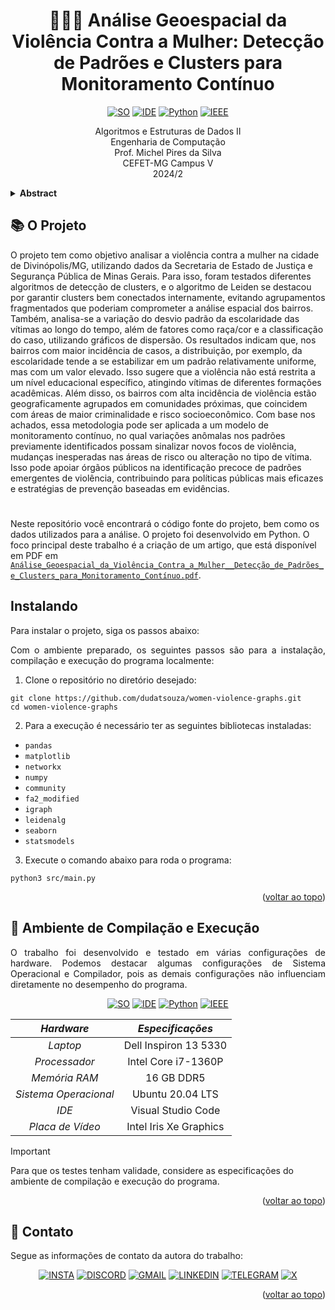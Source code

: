 

<a name="readme-topo"></a>

<h1 align='center'>
  🧮👩🏽 Análise Geoespacial da Violência Contra a Mulher: Detecção de Padrões e Clusters para Monitoramento Contı́nuo
</h1>

<div align='center'>

[![SO][Ubuntu-badge]][Ubuntu-url]
[![IDE][vscode-badge]][vscode-url]
[![Python][Python-badge]][Python-url]
[![IEEE][ieee-badge]][ieee-url]

Algoritmos e Estruturas de Dados II <br>
Engenharia de Computação <br>
Prof. Michel Pires da Silva <br>
CEFET-MG Campus V <br>
2024/2  

</div>

<details> 
  <summary>
    <b style='font-size: 14px'> Abstract </b>
  </summary>
 A violência contra a mulher é uma realidade persistente no Brasil, apesar dos recursos legislativos, como a Lei Maria da Penha (Lei n. 11.340/2006) e a Lei do Feminicídio (Lei 13.104/2015). Este estudo propõe uma abordagem computacional para análise de padrões espaciais e temporais da violência contra mulheres, utilizando a cidade brasileira de Divinópolis/MG como estudo de caso, com os dados da Secretaria de Estado de Justiça e Segurança Pública de Minas Gerais. Para isso, foram testados diferentes algoritmos de detecção de clusters, e o algoritmo de Leiden se destacou por garantir clusters bem conectados internamente, evitando agrupamentos fragmentados que poderiam comprometer a análise espacial dos bairros. Também, analisa-se a variação do desvio padrão da escolaridade das vítimas ao longo do tempo, além de fatores como raça/cor e a classificação do caso, utilizando gráficos de dispersão. Os resultados indicam que, nos bairros com maior incidência de casos, a distribuição, por exemplo, da escolaridade tende a se estabilizar em um padrão relativamente uniforme, mas com um valor elevado. Isso sugere que a violência não está restrita a um nível educacional específico, atingindo vítimas de diferentes formações acadêmicas. Além disso, os bairros com alta incidência de violência estão geograficamente agrupados em comunidades próximas, que coincidem com áreas de maior criminalidade e risco socioeconômico. Com base nos achados, essa metodologia pode ser aplicada a um modelo de monitoramento contínuo, no qual variações anômalas nos padrões previamente identificados possam sinalizar novos focos de violência, mudanças inesperadas nas áreas de risco ou alteração no tipo de vítima. Isso pode apoiar órgãos públicos na identificação precoce de padrões emergentes de violência, contribuindo para políticas públicas mais eficazes e estratégias de prevenção baseadas em evidências. <br><br>
  🔑 <b>Keywords:</b> violência contra a mulher, análise geoespacial, clusters, detecção de padrões, Algoritmo de Leiden, dados socioeconômicos, monitoramento contínuo.
<br>
</details>

## 📚 O Projeto
O projeto tem como objetivo analisar a violência contra a mulher na cidade de Divinópolis/MG, utilizando dados da Secretaria de Estado de Justiça e Segurança Pública de Minas Gerais. Para isso, foram testados diferentes algoritmos de detecção de clusters, e o algoritmo de Leiden se destacou por garantir clusters bem conectados internamente, evitando agrupamentos fragmentados que poderiam comprometer a análise espacial dos bairros. Também, analisa-se a variação do desvio padrão da escolaridade das vítimas ao longo do tempo, além de fatores como raça/cor e a classificação do caso, utilizando gráficos de dispersão. Os resultados indicam que, nos bairros com maior incidência de casos, a distribuição, por exemplo, da escolaridade tende a se estabilizar em um padrão relativamente uniforme, mas com um valor elevado. Isso sugere que a violência não está restrita a um nível educacional específico, atingindo vítimas de diferentes formações acadêmicas. Além disso, os bairros com alta incidência de violência estão geograficamente agrupados em comunidades próximas, que coincidem com áreas de maior criminalidade e risco socioeconômico. Com base nos achados, essa metodologia pode ser aplicada a um modelo de monitoramento contínuo, no qual variações anômalas nos padrões previamente identificados possam sinalizar novos focos de violência, mudanças inesperadas nas áreas de risco ou alteração no tipo de vítima. Isso pode apoiar órgãos públicos na identificação precoce de padrões emergentes de violência, contribuindo para políticas públicas mais eficazes e estratégias de prevenção baseadas em evidências.

# 
Neste repositório você encontrará o código fonte do projeto, bem como os dados utilizados para a análise. O projeto foi desenvolvido em Python. O foco principal deste trabalho é a criação de um artigo, que está disponível em PDF em [`Análise_Geoespacial_da_Violência_Contra_a_Mulher__Detecção_de_Padrões_e_Clusters_para_Monitoramento_Contínuo.pdf`](article/Análise_Geoespacial_da_Violência_Contra_a_Mulher__Detecção_de_Padrões_e_Clusters_para_Monitoramento_Contínuo.pdf).

## Instalando
Para instalar o projeto, siga os passos abaixo:

<div align="justify">
  Com o ambiente preparado, os seguintes passos são para a instalação, compilação e execução do programa localmente:

  1. Clone o repositório no diretório desejado:
  ```console
  git clone https://github.com/dudatsouza/women-violence-graphs.git
  cd women-violence-graphs
  ```
  2. Para a execução é necessário ter as seguintes bibliotecas instaladas:
- `pandas`
- `matplotlib`
- `networkx`
- `numpy`
- `community`
- `fa2_modified`
- `igraph`
- `leidenalg`
- `seaborn`
- `statsmodels`

3. Execute o comando abaixo para roda o programa:
```console
python3 src/main.py
```

</div>

<p align="right">(<a href="#readme-topo">voltar ao topo</a>)</p>

## 🧪 Ambiente de Compilação e Execução

<div align="justify">

  O trabalho foi desenvolvido e testado em várias configurações de hardware. Podemos destacar algumas configurações de Sistema Operacional e Compilador, pois as demais configurações não influenciam diretamente no desempenho do programa.

</div>

<div align='center'>

[![SO][Ubuntu-badge]][Ubuntu-url]
[![IDE][vscode-badge]][vscode-url]
[![Python][Python-badge]][Python-url]
[![IEEE][ieee-badge]][ieee-url]

| *Hardware* | *Especificações* |
|:------------:|:-------------------:|
| *Laptop*   | Dell Inspiron 13 5330 |
| *Processador* | Intel Core i7-1360P |
| *Memória RAM* | 16 GB DDR5 |
| *Sistema Operacional* | Ubuntu 20.04 LTS |
| *IDE* | Visual Studio Code |
| *Placa de Vídeo* | Intel Iris Xe Graphics |

</div>

> [!IMPORTANT] 
> Para que os testes tenham validade, considere as especificações
> do ambiente de compilação e execução do programa.

<p align="right">(<a href="#readme-topo">voltar ao topo</a>)</p>

## 📨 Contato

Segue as informações de contato da autora do trabalho:

<div align='center'>


[![INSTA](https://img.shields.io/badge/-000?style=flat&logo=instagram&logoColor=red)](https://www.instagram.com/dudat_18)
[![DISCORD](https://img.shields.io/badge/-000?style=flat&logo=discord)](https://discord.com/invite/dudat_18)
[![GMAIL](https://img.shields.io/badge/-000?style=flat&logo=gmail)](dudateixeirasouza@gmail.com)
[![LINKEDIN](https://img.shields.io/badge/In-000?style=flat&logo=linkedin)](https://www.linkedin.com/in/dudatsouza)
[![TELEGRAM](https://img.shields.io/badge/-000?style=flat&logo=telegram&logoColor=blue)](https://t.me/dudat_18)
[![X](https://img.shields.io/badge/-000?style=flat&logo=x)](https://x.com/dudat_18)

</div>

<p align="right">(<a href="#readme-topo">voltar ao topo</a>)</p>





[vscode-badge]: https://img.shields.io/badge/Visual%20Studio%20Code-0078d7.svg?style=for-the-badge&logo=visual-studio-code&logoColor=white
[vscode-url]: https://code.visualstudio.com/docs/?dv=linux64_deb
[make-badge]: https://img.shields.io/badge/_-MAKEFILE-427819.svg?style=for-the-badge
[make-url]: https://www.gnu.org/software/make/manual/make.html
[cpp-badge]: https://img.shields.io/badge/c++-%2300599C.svg?style=for-the-badge&logo=c%2B%2B&logoColor=white
[cpp-url]: https://en.cppreference.com/w/cpp
[github-prof]: https://github.com/mpiress
[main-ref]: src/main.cpp
[branchAMM-url]: https://github.com/alvarengazv/trabalhosAEDS1/tree/AlgoritmosMinMax
[makefile]: ./makefile
[bash-url]: https://www.hostgator.com.br/blog/o-que-e-bash/
[lenovo-badge]: https://img.shields.io/badge/lenovo%20laptop-E2231A?style=for-the-badge&logo=lenovo&logoColor=white
[ubuntu-badge]: https://img.shields.io/badge/Ubuntu-E95420?style=for-the-badge&logo=ubuntu&logoColor=white
[Ubuntu-url]: https://ubuntu.com/
[ryzen5500-badge]: https://img.shields.io/badge/AMD%20Ryzen_5_5500U-ED1C24?style=for-the-badge&logo=amd&logoColor=white
[ryzen3500-badge]: https://img.shields.io/badge/AMD%20Ryzen_5_3500X-ED1C24?style=for-the-badge&logo=amd&logoColor=white
[windows-badge]: https://img.shields.io/badge/Windows-0078D6?style=for-the-badge&logo=windows&logoColor=white
[gcc-badge]: https://img.shields.io/badge/GCC-5C6EB8?style=for-the-badge&logo=gnu&logoColor=white
[Python-badge]: https://img.shields.io/badge/Python-3776AB?style=for-the-badge&logo=python&logoColor=white
[Python-url]: https://www.python.org/
[ieee-badge]: https://img.shields.io/badge/IEEE-00d77d?style=for-the-badge&logo=ieee&logoColor=white
[ieee-url]: https://www.ieee.org/